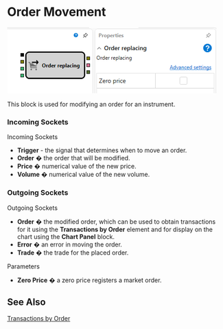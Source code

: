 # Order Movement

![Designer Moving applications 00](../../../../../../images/designer_moving_applications_00.png)

This block is used for modifying an order for an instrument.

### Incoming Sockets

Incoming Sockets

- **Trigger** - the signal that determines when to move an order.
- **Order** � the order that will be modified.
- **Price** � numerical value of the new price.
- **Volume** � numerical value of the new volume.

### Outgoing Sockets

Outgoing Sockets

- **Order** � the modified order, which can be used to obtain transactions for it using the **Transactions by Order** element and for display on the chart using the **Chart Panel** block.
- **Error** � an error in moving the order.
- **Trade** � the trade for the placed order.

Parameters

- **Zero Price** � a zero price registers a market order.

## See Also

[Transactions by Order](../common/trades_by_order.md)